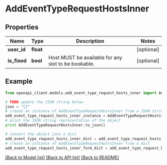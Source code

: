 # AddEventTypeRequestHostsInner


## Properties

Name | Type | Description | Notes
------------ | ------------- | ------------- | -------------
**user_id** | **float** |  | [optional] 
**is_fixed** | **bool** | Host MUST be available for any slot to be bookable. | [optional] 

## Example

```python
from openapi_client.models.add_event_type_request_hosts_inner import AddEventTypeRequestHostsInner

# TODO update the JSON string below
json = "{}"
# create an instance of AddEventTypeRequestHostsInner from a JSON string
add_event_type_request_hosts_inner_instance = AddEventTypeRequestHostsInner.from_json(json)
# print the JSON string representation of the object
print AddEventTypeRequestHostsInner.to_json()

# convert the object into a dict
add_event_type_request_hosts_inner_dict = add_event_type_request_hosts_inner_instance.to_dict()
# create an instance of AddEventTypeRequestHostsInner from a dict
add_event_type_request_hosts_inner_form_dict = add_event_type_request_hosts_inner.from_dict(add_event_type_request_hosts_inner_dict)
```
[[Back to Model list]](../README.md#documentation-for-models) [[Back to API list]](../README.md#documentation-for-api-endpoints) [[Back to README]](../README.md)


